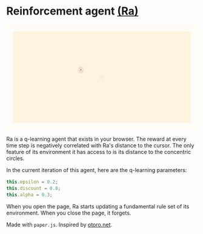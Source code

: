# Reinforcement agent [(Ra)](https://camilodoa.ml/ra)

![image](img/image.png)

Ra is a q-learning agent that exists in your browser. The reward at every time
step is negatively correlated with Ra's distance to the cursor. The only feature
of its environment it has access to is its distance to the concentric circles.

In the current iteration of this agent, here are the q-learning parameters:

```javascript
this.epsilon = 0.2;
this.discount = 0.8;
this.alpha = 0.3;
```

When you open the page, Ra starts updating a fundamental rule set of its
environment. When you close the page, it forgets.

Made with `paper.js`.
Inspired by [otoro.net](https://otoro.net/).
